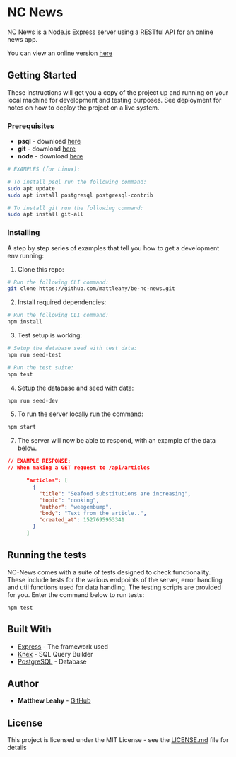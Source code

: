 # NC News

NC News is a Node.js Express server using a RESTful API for an online news app.

You can view an online version [here](https://matt-nc-news.herokuapp.com/)

## Getting Started

These instructions will get you a copy of the project up and running on your local machine for development and testing purposes. See deployment for notes on how to deploy the project on a live system.

### Prerequisites

- **psql** - download [here](https://www.postgresql.org/download/)
- **git** - download [here](https://git-scm.com/book/en/v2/Getting-Started-Installing-Git)
- **node** - download [here](https://nodejs.org/en/download/)

```bash
# EXAMPLES (for Linux):

# To install psql run the following command:
sudo apt update
sudo apt install postgresql postgresql-contrib

# To install git run the following command:
sudo apt install git-all
```

### Installing

A step by step series of examples that tell you how to get a development env running:

1. Clone this repo:

```bash
# Run the following CLI command:
git clone https://github.com/mattleahy/be-nc-news.git
```

2. Install required dependencies:

```bash
# Run the following CLI command:
npm install
```

3. Test setup is working:

```bash
# Setup the database seed with test data:
npm run seed-test

# Run the test suite:
npm test
```

4. Setup the database and seed with data:

```bash
npm run seed-dev
```

5. To run the server locally run the command:

```bash
npm start
```

7. The server will now be able to respond, with an example of the data below.

```json
// EXAMPLE RESPONSE:
// When making a GET request to /api/articles

      "articles": [
        {
          "title": "Seafood substitutions are increasing",
          "topic": "cooking",
          "author": "weegembump",
          "body": "Text from the article..",
          "created_at": 1527695953341
        }
      ]
```

## Running the tests

NC-News comes with a suite of tests designed to check functionality. These include tests for the various endpoints of the server, error handling and util functions used for data handling. The testing scripts are provided for you. Enter the command below to run tests:

```
npm test
```

## Built With

- [Express](https://expressjs.com/) - The framework used
- [Knex](http://knexjs.org/) - SQL Query Builder
- [PostgreSQL](https://www.postgresql.org/) - Database

## Author

- **Matthew Leahy** - [GitHub](https://github.com/mattleahy)

## License

This project is licensed under the MIT License - see the [LICENSE.md](LICENSE.md) file for details

